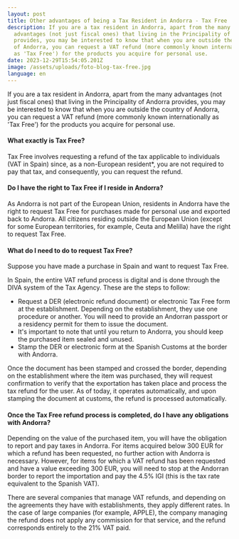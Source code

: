 ```yaml
---
layout: post
title: Other advantages of being a Tax Resident in Andorra - Tax Free
description: If you are a tax resident in Andorra, apart from the many
  advantages (not just fiscal ones) that living in the Principality of Andorra
  provides, you may be interested to know that when you are outside the country
  of Andorra, you can request a VAT refund (more commonly known internationally
  as 'Tax Free') for the products you acquire for personal use.
date: 2023-12-29T15:54:05.201Z
image: /assets/uploads/foto-blog-tax-free.jpg
language: en
---
```

If you are a tax resident in Andorra, apart from the many advantages (not just fiscal ones) that living in the Principality of Andorra provides, you may be interested to know that when you are outside the country of Andorra, you can request a VAT refund (more commonly known internationally as 'Tax Free') for the products you acquire for personal use.

#### What exactly is Tax Free?

Tax Free involves requesting a refund of the tax applicable to individuals (VAT in Spain) since, as a non-European resident*, you are not required to pay that tax, and consequently, you can request the refund.

#### Do I have the right to Tax Free if I reside in Andorra?

As Andorra is not part of the European Union, residents in Andorra have the right to request Tax Free for purchases made for personal use and exported back to Andorra. All citizens residing outside the European Union (except for some European territories, for example, Ceuta and Melilla) have the right to request Tax Free.

#### What do I need to do to request Tax Free?

Suppose you have made a purchase in Spain and want to request Tax Free.

In Spain, the entire VAT refund process is digital and is done through the DIVA system of the Tax Agency. These are the steps to follow:

* Request a DER (electronic refund document) or electronic Tax Free form at the establishment. Depending on the establishment, they use one procedure or another. You will need to provide an Andorran passport or a residency permit for them to issue the document.
* It's important to note that until you return to Andorra, you should keep the purchased item sealed and unused.
* Stamp the DER or electronic form at the Spanish Customs at the border with Andorra.

Once the document has been stamped and crossed the border, depending on the establishment where the item was purchased, they will request confirmation to verify that the exportation has taken place and process the tax refund for the user. As of today, it operates automatically, and upon stamping the document at customs, the refund is processed automatically.

#### Once the Tax Free refund process is completed, do I have any obligations with Andorra?

Depending on the value of the purchased item, you will have the obligation to report and pay taxes in Andorra. For items acquired below 300 EUR for which a refund has been requested, no further action with Andorra is necessary. However, for items for which a VAT refund has been requested and have a value exceeding 300 EUR, you will need to stop at the Andorran border to report the importation and pay the 4.5% IGI (this is the tax rate equivalent to the Spanish VAT).



There are several companies that manage VAT refunds, and depending on the agreements they have with establishments, they apply different rates. In the case of large companies (for example, APPLE), the company managing the refund does not apply any commission for that service, and the refund corresponds entirely to the 21% VAT paid.
